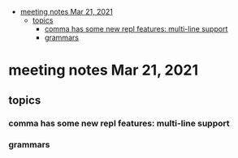 - [meeting notes Mar 21, 2021](#org71c025e)
  - [topics](#org6aefdfb)
    - [comma has some new repl features: multi-line support](#orgc319ef1)
    - [grammars](#org4166259)


<a id="org71c025e"></a>

# meeting notes Mar 21, 2021


<a id="org6aefdfb"></a>

## topics


<a id="orgc319ef1"></a>

### comma has some new repl features: multi-line support


<a id="org4166259"></a>

### grammars
